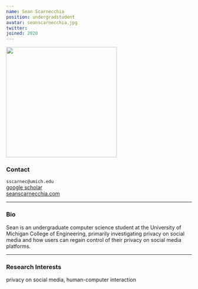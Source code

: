 ```yaml
---
name: Sean Scarnecchia
position: undergradstudent
avatar: seanscarnecchia.jpg
twitter:
joined: 2020
---
```


<img width="300" src="{{site.baseurl}}/images/people/{{page.avatar}}" data-action="zoom">

### Contact

<i class="fa fa-envelope-o"></i>  `sscarnec@umich.edu`<br>
<i class="fa fa-bar-chart"></i> [google scholar](https://scholar.google.com/citations?user=GW6D4ZIAAAAJ&hl=en)<br>
<i class="fa fa-globe"></i>[seanscarnecchia.com](https://scholar.google.com/citations?user=cR0QhGsAAAAJ&hl=en&oi=ao)

<hr>

### Bio

Sean is an undergraduate computer science student at the University of Michigan College of Engineering, primarily investigating privacy on social media and how users can regain control of their privacy on social media platforms.

<hr>

### Research Interests

privacy on social media, human-computer interaction
